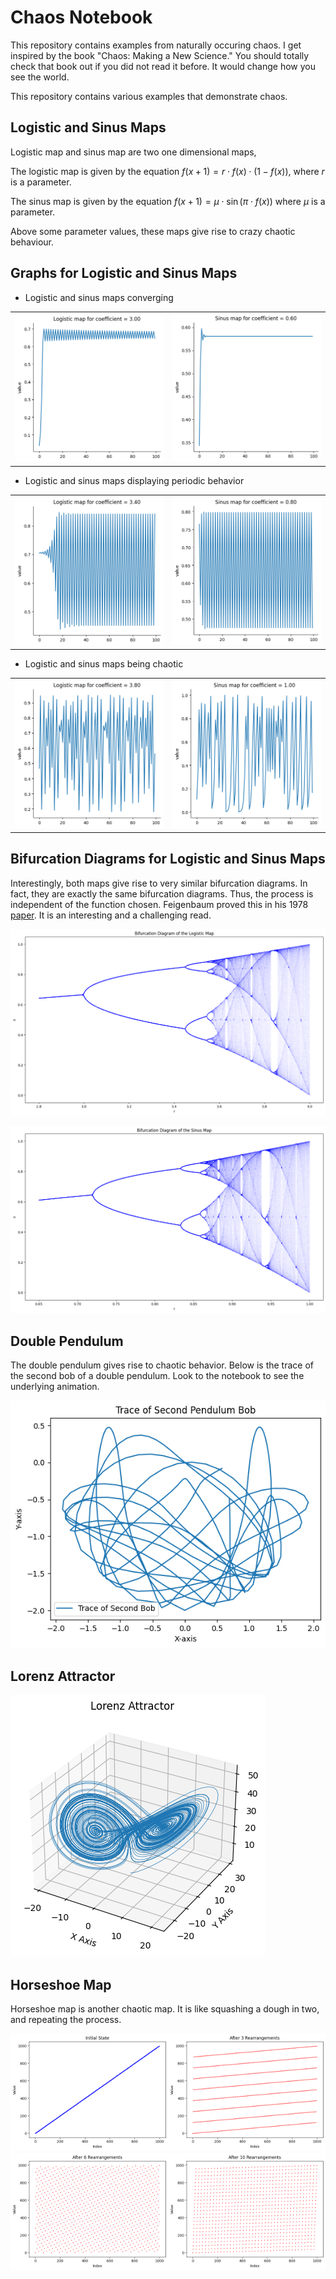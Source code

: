 # Chaos Notebook

This repository contains examples from naturally occuring chaos. I get inspired by the book "Chaos: Making a New Science." You should totally check that book out if you did not read it before. It would change how you see the world. 

This repository contains various examples that demonstrate chaos.

## Logistic and Sinus Maps

Logistic map and sinus map are two one dimensional maps,

The logistic map is given by the equation $`f(x+1) = r \cdot f(x) \cdot (1 - f(x))`$, where $`r`$ is a parameter.

The sinus map is given by the equation $`f(x+1) = \mu \cdot \sin(\pi \cdot f(x))`$ where $`\mu`$ is a parameter.

Above some parameter values, these maps give rise to crazy chaotic behaviour. 

## Graphs for Logistic and Sinus Maps

- Logistic and sinus maps converging

<table>
  <tr>
    <td><img src="pictures/logmap-converges.png" alt="Logarithmic Map Converging" width="400"/></td>
    <td><img src="pictures/sin-converge.png" alt="Sinus Map Converging" width="400"/></td>
  </tr>
</table>

- Logistic and sinus maps displaying periodic behavior

<table>
  <tr>
    <td><img src="pictures/logmap-periodic.png" alt="Logarithmic Map Converging" width="400"/></td>
    <td><img src="pictures/sin-periodic.png" alt="Sinus Map Converging" width="400"/></td>
  </tr>
</table>

- Logistic and sinus maps being chaotic

<table>
  <tr>
    <td><img src="pictures/logmap-chaotic.png" alt="Logarithmic Map Converging" width="400"/></td>
    <td><img src="pictures/sin-chaotic.png" alt="Sinus Map Converging" width="400"/></td>
  </tr>
</table>

## Bifurcation Diagrams for Logistic and Sinus Maps

Interestingly, both maps give rise to very similar bifurcation diagrams. In fact, they are exactly the same bifurcation diagrams. Thus, the process is independent of the function chosen. Feigenbaum proved this in his 1978 [paper](https://link.springer.com/article/10.1007/BF01020332). It is an interesting and a challenging read.

<img src="pictures/logistic-map-bifurcation.png" alt="Logarithmic Map Converging"/></td>

<img src="pictures/sine-bifurcation.png" alt="Logarithmic Map Converging"/>

## Double Pendulum

The double pendulum gives rise to chaotic behavior. Below is the trace of the second bob of a double pendulum. Look to the notebook to see the underlying animation.

<img src="pictures/double-pendulum-trace.png" alt="Logarithmic Map Converging"/>

## Lorenz Attractor

<img src="pictures/lorenz-attractor.png" alt="Logarithmic Map Converging"/>

## Horseshoe Map

Horseshoe map is another chaotic map. It is like squashing a dough in two, and repeating the process.

<div style="display: flex; justify-content: space-between;">
    <div>
        <img src="pictures/hrs-init.png" alt="Image 1" width="300"/>
        <img src="pictures/hrs-6.png" alt="Image 2" width="300"/>
    </div>
    <div>
        <img src="pictures/hrs-3.png" alt="Image 3" width="300"/>
        <img src="pictures/hrs-10.png" alt="Image 3" width="300"/>
    </div>
</div>